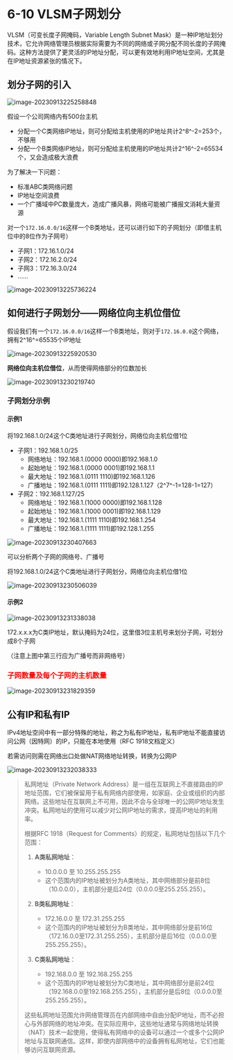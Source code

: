 # 6-10 VLSM子网划分

VLSM（可变长度子网掩码，Variable Length Subnet Mask）是一种IP地址划分技术，它允许网络管理员根据实际需要为不同的网络或子网分配不同长度的子网掩码。这种方法提供了更灵活的IP地址分配，可以更有效地利用IP地址空间，尤其是在IP地址资源紧张的情况下。

## 划分子网的引入

![image-20230913225258848](https://img.yatjay.top/md/image-20230913225258848.png)

假设一个公司网络内有500台主机

- 分配一个C类网络IP地址，则可分配给主机使用的IP地址共计2^8^-2=253个，不够用
- 分配一个B类网络IP地址，则可分配给主机使用的IP地址共计2^16^-2=65534个，又会造成极大浪费

为了解决一下问题：

- 标准ABC类网络问题
- IP地址空间浪费
- 一个广播域中PC数量庞大，造成广播风暴，网络可能被广播报文消耗大量资源

对一个`172.16.0.0/16`这样一个B类地址，还可以进行如下的子网划分（即借主机位中的8位作为子网号）

- 子网1：172.16.1.0/24
- 子网2：172.16.2.0/24
- 子网3：172.16.3.0/24
- ……

![image-20230913225736224](https://img.yatjay.top/md/image-20230913225736224.png)

## 如何进行子网划分——网络位向主机位借位

假设我们有一个`172.16.0.0/16`这样一个B类地址，则对于`172.16.0.0`这个网络，拥有2^16^=65535个IP地址

![image-20230913225920530](https://img.yatjay.top/md/image-20230913225920530.png)

**网络位向主机位借位**，从而使得网络部分的位数加长

![image-20230913230219740](https://img.yatjay.top/md/image-20230913230219740.png)

### 子网划分示例

#### 示例1

将192.168.1.0/24这个C类地址进行子网划分，网络位向主机位借1位

- 子网1：192.168.1.0/25
  - 网络地址：192.168.1.(0000 0000)即192.168.1.0
  - 起始地址：192.168.1.(0000 0001)即192.168.1.1
  - 最大地址：192.168.1.(0111 1110)即192.168.1.126
  - 广播地址：192.168.1.(0111 1111)即192.128.1.127（2^7^-1=128-1=127）
- 子网2：192.168.1.127/25
  - 网络地址：192.168.1.(1000 0000)即192.168.1.128
  - 起始地址：192.168.1.(1000 0001)即192.168.1.129
  - 最大地址：192.168.1.(1111 1110)即192.168.1.254
  - 广播地址：192.168.1.(1111 1111)即192.128.1.255

![image-20230913230407663](https://img.yatjay.top/md/image-20230913230407663.png)

可以分析两个子网的网络号、广播号

将192.168.1.0/24这个C类地址进行子网划分，网络位向主机位借1位

![image-20230913230506039](https://img.yatjay.top/md/image-20230913230506039.png)

#### 示例2

![image-20230913231338038](https://img.yatjay.top/md/image-20230913231338038.png)

172.x.x.x为C类IP地址，默认掩码为24位，这里借3位主机号来划分子网，可划分成8个子网

（注意上图中第三行应为广播号而非网络号）

### <font color=red>子网数量及每个子网的主机数量</font>

![image-20230913231829359](https://img.yatjay.top/md/image-20230913231829359.png)

## 公有IP和私有IP

IPv4地址空间中有一部分特殊的地址，称之为私有IP地址，私有IP地址不能直接访问公网（因特网）的IP，只能在本地使用（RFC 1918文档定义）

若需访问则需在网络出口处做NAT网络地址转换，转换为公网IP

![image-20230913232038333](https://img.yatjay.top/md/image-20230913232038333.png)

>  私网地址（Private Network Address）是一组在互联网上不直接路由的IP地址范围，它们被保留用于私有网络内部使用，如家庭、企业或组织的内部网络。这些地址在互联网上不可用，因此不会与全球唯一的公网IP地址发生冲突。私网地址的使用可以减少对公网IP地址的需求，提高IP地址的利用率。
>
> 根据RFC 1918（Request for Comments）的规定，私网地址包括以下几个范围：
>
> 1. **A类私网地址**：
>    - 10.0.0.0 至 10.255.255.255
>    - 这个范围内的IP地址被划分为A类地址，其中网络部分是前8位（10.0.0.0），主机部分是后24位（0.0.0.0至255.255.255）。
>
> 2. **B类私网地址**：
>    - 172.16.0.0 至 172.31.255.255
>    - 这个范围内的IP地址被划分为B类地址，其中网络部分是前16位（172.16.0.0至172.31.255.255），主机部分是后16位（0.0.0.0至255.255.255）。
>
> 3. **C类私网地址**：
>    - 192.168.0.0 至 192.168.255.255
>    - 这个范围内的IP地址被划分为C类地址，其中网络部分是前24位（192.168.0.0至192.168.255.255），主机部分是后8位（0.0.0.0至255.255.255）。
>
> 这些私网地址范围允许网络管理员在内部网络中自由分配IP地址，而不必担心与外部网络的地址冲突。在实际应用中，这些地址通常与网络地址转换（NAT）技术一起使用，使得私有网络中的设备可以通过一个或多个公网IP地址与互联网通信。这样，即使内部网络中的设备拥有私网地址，它们也能够访问互联网资源。